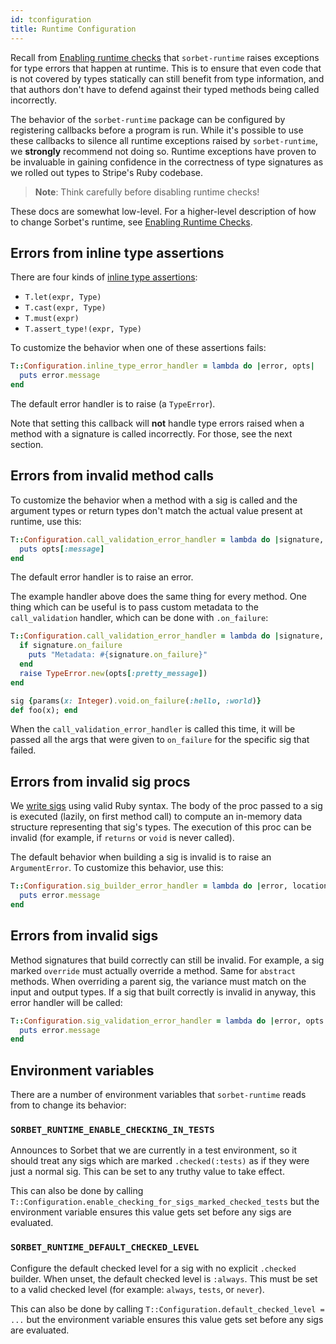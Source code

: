 ```yaml
---
id: tconfiguration
title: Runtime Configuration
---
```


Recall from [Enabling runtime checks](runtime.md) that `sorbet-runtime` raises
exceptions for type errors that happen at runtime. This is to ensure that even
code that is not covered by types statically can still benefit from type
information, and that authors don't have to defend against their typed methods
being called incorrectly.

The behavior of the `sorbet-runtime` package can be configured by registering
callbacks before a program is run. While it's possible to use these callbacks to
silence all runtime exceptions raised by `sorbet-runtime`, we **strongly**
recommend not doing so. Runtime exceptions have proven to be invaluable in
gaining confidence in the correctness of type signatures as we rolled out types
to Stripe's Ruby codebase.

> **Note**: Think carefully before disabling runtime checks!

These docs are somewhat low-level. For a higher-level description of how to
change Sorbet's runtime, see [Enabling Runtime Checks](runtime.md).

## Errors from inline type assertions

There are four kinds of [inline type assertions](type-assertions.md):

- `T.let(expr, Type)`
- `T.cast(expr, Type)`
- `T.must(expr)`
- `T.assert_type!(expr, Type)`

To customize the behavior when one of these assertions fails:

```ruby
T::Configuration.inline_type_error_handler = lambda do |error, opts|
  puts error.message
end
```

The default error handler is to raise (a `TypeError`).

Note that setting this callback will **not** handle type errors raised when a
method with a signature is called incorrectly. For those, see the next section.

## Errors from invalid method calls

To customize the behavior when a method with a sig is called and the argument
types or return types don't match the actual value present at runtime, use this:

```ruby
T::Configuration.call_validation_error_handler = lambda do |signature, opts|
  puts opts[:message]
end
```

The default error handler is to raise an error.

The example handler above does the same thing for every method. One thing which
can be useful is to pass custom metadata to the `call_validation` handler, which
can be done with `.on_failure`:

```ruby
T::Configuration.call_validation_error_handler = lambda do |signature, opts|
  if signature.on_failure
    puts "Metadata: #{signature.on_failure}"
  end
  raise TypeError.new(opts[:pretty_message])
end

sig {params(x: Integer).void.on_failure(:hello, :world)}
def foo(x); end
```

When the `call_validation_error_handler` is called this time, it will be passed
all the args that were given to `on_failure` for the specific sig that failed.

## Errors from invalid sig procs

We [write sigs](sigs.md) using valid Ruby syntax. The body of the proc passed to
a sig is executed (lazily, on first method call) to compute an in-memory data
structure representing that sig's types. The execution of this proc can be
invalid (for example, if `returns` or `void` is never called).

The default behavior when building a sig is invalid is to raise an
`ArgumentError`. To customize this behavior, use this:

```ruby
T::Configuration.sig_builder_error_handler = lambda do |error, location|
  puts error.message
end
```

## Errors from invalid sigs

Method signatures that build correctly can still be invalid. For example, a sig
marked `override` must actually override a method. Same for `abstract` methods.
When overriding a parent sig, the variance must match on the input and output
types. If a sig that built correctly is invalid in anyway, this error handler
will be called:

```ruby
T::Configuration.sig_validation_error_handler = lambda do |error, opts|
  puts error.message
end
```

## Environment variables

There are a number of environment variables that `sorbet-runtime` reads from to
change its behavior:

### `SORBET_RUNTIME_ENABLE_CHECKING_IN_TESTS`

Announces to Sorbet that we are currently in a test environment, so it should
treat any sigs which are marked `.checked(:tests)` as if they were just a normal
sig. This can be set to any truthy value to take effect.

This can also be done by calling
`T::Configuration.enable_checking_for_sigs_marked_checked_tests` but the
environment variable ensures this value gets set before any sigs are evaluated.

### `SORBET_RUNTIME_DEFAULT_CHECKED_LEVEL`

Configure the default checked level for a sig with no explicit `.checked`
builder. When unset, the default checked level is `:always`. This must be set to
a valid checked level (for example: `always`, `tests`, or `never`).

This can also be done by calling `T::Configuration.default_checked_level = ...`
but the environment variable ensures this value gets set before any sigs are
evaluated.
